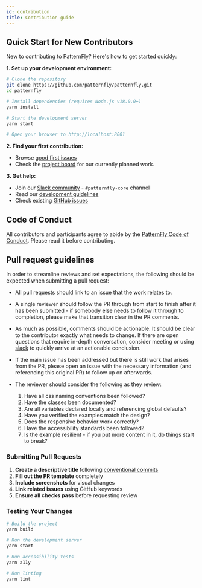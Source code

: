 ```yaml
---
id: contribution
title: Contribution guide
---
```


## Quick Start for New Contributors

New to contributing to PatternFly? Here's how to get started quickly:

**1. Set up your development environment:**
```bash
# Clone the repository
git clone https://github.com/patternfly/patternfly.git
cd patternfly

# Install dependencies (requires Node.js v18.0.0+)
yarn install

# Start the development server
yarn start

# Open your browser to http://localhost:8001
```

**2. Find your first contribution:**
- Browse [good first issues](https://github.com/patternfly/patternfly/issues?q=is%3Aopen+is%3Aissue+label%3A%22good+first+issue%22)
- Check the [project board](https://github.com/orgs/patternfly/projects/7/views/27) for our currently planned work.

**3. Get help:**
- Join our [Slack community](https://patternfly.slack.com/) - `#patternfly-core` channel
- Read our [development guidelines](https://pf-core-staging.patternfly.org/guidelines)
- Check existing [GitHub issues](https://github.com/patternfly/patternfly/issues)

## Code of Conduct

All contributors and participants agree to abide by the [PatternFly Code of Conduct](https://github.com/patternfly/patternfly/blob/main/CODE_OF_CONDUCT.md). Please read it before contributing.

## Pull request guidelines

In order to streamline reviews and set expectations, the following should be expected when submitting a pull request:

 - All pull requests should link to an issue that the work relates to.

 - A single reviewer should follow the PR through from start to finish after it has been submitted - if somebody else needs to follow it through to completion, please make that transition clear in the PR comments.

 - As much as possible, comments should be actionable. It should be clear to the contributor exactly what needs to change. If there are open questions that require in-depth conversation, consider meeting or using [slack](http://slack.patternfly.org) to quickly arrive at an actionable conclusion.

 - If the main issue has been addressed but there is still work that arises from the PR, please open an issue with the necessary information (and referencing this original PR) to follow up on afterwards.

 - The reviewer should consider the following as they review:
    1) Have all css naming conventions been followed?
    2) Have the classes been documented?
    3) Are all variables declared locally and referencing global defaults?
    4) Have you verified the examples match the design?
    5) Does the responsive behavior work correctly?
    6) Have the accessibility standards been followed?
    7) Is the example resilient - if you put more content in it, do things start to break?

### Submitting Pull Requests

1. **Create a descriptive title** following [conventional commits](https://www.conventionalcommits.org/en/v1.0.0/)
2. **Fill out the PR template** completely
3. **Include screenshots** for visual changes
4. **Link related issues** using GitHub keywords
5. **Ensure all checks pass** before requesting review

### Testing Your Changes

```bash
# Build the project
yarn build

# Run the development server
yarn start

# Run accessibility tests
yarn a11y

# Run linting
yarn lint
```


